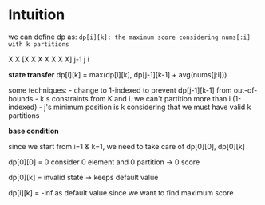 # Intuition

we can define dp as:
`dp[i][k]: the maximum score considering nums[:i] with k partitions`

X X [X X X X X X X]
 j-1 j           i

**state transfer**
dp[i][k] = max(dp[i][k], dp[j-1][k-1] + avg(nums[j:i]))

some techniques:
    - change to 1-indexed to prevent dp[j-1][k-1] from out-of-bounds
    - k's constraints from K and i. we can't partition more than i (1-indexed)
    - j's minimum position is k considering that we must have valid k partitions

**base condition**

since we start from i=1 & k=1, we need to take care of dp[0][0], dp[0][k]

dp[0][0] = 0
consider 0 element and 0 partition -> 0 score

dp[0][k] = invalid state -> keeps default value

dp[i][k] = -inf as default value since we want to find maximum score
